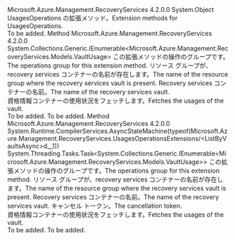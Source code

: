 <Type Name="UsagesOperationsExtensions" FullName="Microsoft.Azure.Management.RecoveryServices.UsagesOperationsExtensions">
  <TypeSignature Language="C#" Value="public static class UsagesOperationsExtensions" />
  <TypeSignature Language="ILAsm" Value=".class public auto ansi abstract sealed beforefieldinit UsagesOperationsExtensions extends System.Object" />
  <TypeSignature Language="DocId" Value="T:Microsoft.Azure.Management.RecoveryServices.UsagesOperationsExtensions" />
  <TypeSignature Language="VB.NET" Value="Public Module UsagesOperationsExtensions" />
  <TypeSignature Language="F#" Value="type UsagesOperationsExtensions = class" />
  <AssemblyInfo>
    <AssemblyName>Microsoft.Azure.Management.RecoveryServices</AssemblyName>
    <AssemblyVersion>4.2.0.0</AssemblyVersion>
  </AssemblyInfo>
  <Base>
    <BaseTypeName>System.Object</BaseTypeName>
  </Base>
  <Interfaces />
  <Docs>
    <summary>
            <span data-ttu-id="7ff45-101">UsagesOperations の拡張メソッド。</span><span class="sxs-lookup"><span data-stu-id="7ff45-101">Extension methods for UsagesOperations.</span></span>
            </summary>
    <remarks>To be added.</remarks>
  </Docs>
  <Members>
    <Member MemberName="ListByVaults">
      <MemberSignature Language="C#" Value="public static System.Collections.Generic.IEnumerable&lt;Microsoft.Azure.Management.RecoveryServices.Models.VaultUsage&gt; ListByVaults (this Microsoft.Azure.Management.RecoveryServices.IUsagesOperations operations, string resourceGroupName, string vaultName);" />
      <MemberSignature Language="ILAsm" Value=".method public static hidebysig class System.Collections.Generic.IEnumerable`1&lt;class Microsoft.Azure.Management.RecoveryServices.Models.VaultUsage&gt; ListByVaults(class Microsoft.Azure.Management.RecoveryServices.IUsagesOperations operations, string resourceGroupName, string vaultName) cil managed" />
      <MemberSignature Language="DocId" Value="M:Microsoft.Azure.Management.RecoveryServices.UsagesOperationsExtensions.ListByVaults(Microsoft.Azure.Management.RecoveryServices.IUsagesOperations,System.String,System.String)" />
      <MemberSignature Language="VB.NET" Value="&lt;Extension()&gt;&#xA;Public Function ListByVaults (operations As IUsagesOperations, resourceGroupName As String, vaultName As String) As IEnumerable(Of VaultUsage)" />
      <MemberSignature Language="F#" Value="static member ListByVaults : Microsoft.Azure.Management.RecoveryServices.IUsagesOperations * string * string -&gt; seq&lt;Microsoft.Azure.Management.RecoveryServices.Models.VaultUsage&gt;" Usage="Microsoft.Azure.Management.RecoveryServices.UsagesOperationsExtensions.ListByVaults (operations, resourceGroupName, vaultName)" />
      <MemberType>Method</MemberType>
      <AssemblyInfo>
        <AssemblyName>Microsoft.Azure.Management.RecoveryServices</AssemblyName>
        <AssemblyVersion>4.2.0.0</AssemblyVersion>
      </AssemblyInfo>
      <ReturnValue>
        <ReturnType>System.Collections.Generic.IEnumerable&lt;Microsoft.Azure.Management.RecoveryServices.Models.VaultUsage&gt;</ReturnType>
      </ReturnValue>
      <Parameters>
        <Parameter Name="operations" Type="Microsoft.Azure.Management.RecoveryServices.IUsagesOperations" RefType="this" />
        <Parameter Name="resourceGroupName" Type="System.String" />
        <Parameter Name="vaultName" Type="System.String" />
      </Parameters>
      <Docs>
        <param name="operations">
            <span data-ttu-id="7ff45-102">この拡張メソッドの操作のグループです。</span><span class="sxs-lookup"><span data-stu-id="7ff45-102">The operations group for this extension method.</span></span>
            </param>
        <param name="resourceGroupName">
            <span data-ttu-id="7ff45-103">リソース グループが、recovery services コンテナーの名前が存在します。</span><span class="sxs-lookup"><span data-stu-id="7ff45-103">The name of the resource group where the recovery services vault is present.</span></span>
            </param>
        <param name="vaultName">
            <span data-ttu-id="7ff45-104">Recovery services コンテナーの名前。</span><span class="sxs-lookup"><span data-stu-id="7ff45-104">The name of the recovery services vault.</span></span>
            </param>
        <summary>
            <span data-ttu-id="7ff45-105">資格情報コンテナーの使用状況をフェッチします。</span><span class="sxs-lookup"><span data-stu-id="7ff45-105">Fetches the usages of the vault.</span></span>
            </summary>
        <returns>To be added.</returns>
        <remarks>To be added.</remarks>
      </Docs>
    </Member>
    <Member MemberName="ListByVaultsAsync">
      <MemberSignature Language="C#" Value="public static System.Threading.Tasks.Task&lt;System.Collections.Generic.IEnumerable&lt;Microsoft.Azure.Management.RecoveryServices.Models.VaultUsage&gt;&gt; ListByVaultsAsync (this Microsoft.Azure.Management.RecoveryServices.IUsagesOperations operations, string resourceGroupName, string vaultName, System.Threading.CancellationToken cancellationToken = null);" />
      <MemberSignature Language="ILAsm" Value=".method public static hidebysig class System.Threading.Tasks.Task`1&lt;class System.Collections.Generic.IEnumerable`1&lt;class Microsoft.Azure.Management.RecoveryServices.Models.VaultUsage&gt;&gt; ListByVaultsAsync(class Microsoft.Azure.Management.RecoveryServices.IUsagesOperations operations, string resourceGroupName, string vaultName, valuetype System.Threading.CancellationToken cancellationToken) cil managed" />
      <MemberSignature Language="DocId" Value="M:Microsoft.Azure.Management.RecoveryServices.UsagesOperationsExtensions.ListByVaultsAsync(Microsoft.Azure.Management.RecoveryServices.IUsagesOperations,System.String,System.String,System.Threading.CancellationToken)" />
      <MemberSignature Language="F#" Value="static member ListByVaultsAsync : Microsoft.Azure.Management.RecoveryServices.IUsagesOperations * string * string * System.Threading.CancellationToken -&gt; System.Threading.Tasks.Task&lt;seq&lt;Microsoft.Azure.Management.RecoveryServices.Models.VaultUsage&gt;&gt;" Usage="Microsoft.Azure.Management.RecoveryServices.UsagesOperationsExtensions.ListByVaultsAsync (operations, resourceGroupName, vaultName, cancellationToken)" />
      <MemberType>Method</MemberType>
      <AssemblyInfo>
        <AssemblyName>Microsoft.Azure.Management.RecoveryServices</AssemblyName>
        <AssemblyVersion>4.2.0.0</AssemblyVersion>
      </AssemblyInfo>
      <Attributes>
        <Attribute>
          <AttributeName>System.Runtime.CompilerServices.AsyncStateMachine(typeof(Microsoft.Azure.Management.RecoveryServices.UsagesOperationsExtensions/&lt;ListByVaultsAsync&gt;d__1))</AttributeName>
        </Attribute>
      </Attributes>
      <ReturnValue>
        <ReturnType>System.Threading.Tasks.Task&lt;System.Collections.Generic.IEnumerable&lt;Microsoft.Azure.Management.RecoveryServices.Models.VaultUsage&gt;&gt;</ReturnType>
      </ReturnValue>
      <Parameters>
        <Parameter Name="operations" Type="Microsoft.Azure.Management.RecoveryServices.IUsagesOperations" RefType="this" />
        <Parameter Name="resourceGroupName" Type="System.String" />
        <Parameter Name="vaultName" Type="System.String" />
        <Parameter Name="cancellationToken" Type="System.Threading.CancellationToken" />
      </Parameters>
      <Docs>
        <param name="operations">
            <span data-ttu-id="7ff45-106">この拡張メソッドの操作のグループです。</span><span class="sxs-lookup"><span data-stu-id="7ff45-106">The operations group for this extension method.</span></span>
            </param>
        <param name="resourceGroupName">
            <span data-ttu-id="7ff45-107">リソース グループが、recovery services コンテナーの名前が存在します。</span><span class="sxs-lookup"><span data-stu-id="7ff45-107">The name of the resource group where the recovery services vault is present.</span></span>
            </param>
        <param name="vaultName">
            <span data-ttu-id="7ff45-108">Recovery services コンテナーの名前。</span><span class="sxs-lookup"><span data-stu-id="7ff45-108">The name of the recovery services vault.</span></span>
            </param>
        <param name="cancellationToken">
            <span data-ttu-id="7ff45-109">キャンセル トークン。</span><span class="sxs-lookup"><span data-stu-id="7ff45-109">The cancellation token.</span></span>
            </param>
        <summary>
            <span data-ttu-id="7ff45-110">資格情報コンテナーの使用状況をフェッチします。</span><span class="sxs-lookup"><span data-stu-id="7ff45-110">Fetches the usages of the vault.</span></span>
            </summary>
        <returns>To be added.</returns>
        <remarks>To be added.</remarks>
      </Docs>
    </Member>
  </Members>
</Type>